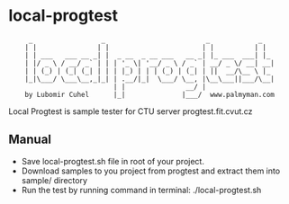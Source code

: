 local-progtest
==============

         _                 _                         _            _   
        | |               | |                       | |          | |  
        | | ___   ___ __ _| |  _ __  _ __ ___   __ _| |_ ___  ___| |_ 
        | |/ _ \ / __/ _` | | | '_ \| '__/ _ \ / _` | __/ _ \/ __| __|
        | | (_) | (_| (_| | | | |_) | | | (_) | (_| | ||  __/\__ \ |_ 
        |_|\___/ \___\__,_|_| | .__/|_|  \___/ \__, |\__\___||___/\__|
                              | |               __/ |                 
        by Lubomir Cuhel      |_|              |___/  www.palmyman.com


Local Progtest is sample tester for CTU server progtest.fit.cvut.cz

Manual
------
+ Save local-progtest.sh file in root of your project.
+ Download samples to you project from progtest and extract them into sample/ directory
+ Run the test by running command in terminal:
  ./local-progtest.sh
